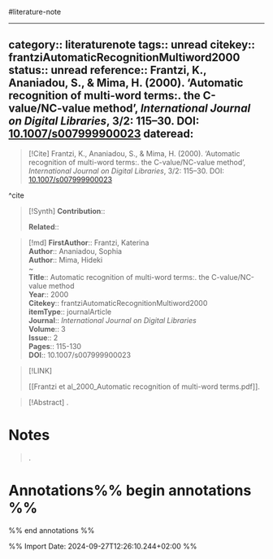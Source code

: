 #literature-note 

---
category:: literaturenote
tags:: unread
citekey:: frantziAutomaticRecognitionMultiword2000
status:: unread
reference:: Frantzi, K., Ananiadou, S., & Mima, H. (2000). ‘Automatic recognition of multi-word terms:. the C-value/NC-value method’, _International Journal on Digital Libraries_, 3/2: 115–30. DOI: [10.1007/s007999900023](https://doi.org/10.1007/s007999900023)
dateread:
---

> [!Cite]
> Frantzi, K., Ananiadou, S., & Mima, H. (2000). ‘Automatic recognition of multi-word terms:. the C-value/NC-value method’, _International Journal on Digital Libraries_, 3/2: 115–30. DOI: [10.1007/s007999900023](https://doi.org/10.1007/s007999900023)

^cite

>[!Synth]
>**Contribution**:: 
>
>**Related**:: 
>

>[!md]
> **FirstAuthor**:: Frantzi, Katerina  
> **Author**:: Ananiadou, Sophia  
> **Author**:: Mima, Hideki  
~    
> **Title**:: Automatic recognition of multi-word terms:. the C-value/NC-value method  
> **Year**:: 2000   
> **Citekey**:: frantziAutomaticRecognitionMultiword2000  
> **itemType**:: journalArticle  
> **Journal**:: *International Journal on Digital Libraries*  
> **Volume**:: 3  
> **Issue**:: 2   
> **Pages**:: 115-130  
> **DOI**:: 10.1007/s007999900023    

> [!LINK] 
>
> [[Frantzi et al_2000_Automatic recognition of multi-word terms.pdf]].

> [!Abstract]
>.
> 
# Notes
>.


# Annotations%% begin annotations %%


%% end annotations %%

%% Import Date: 2024-09-27T12:26:10.244+02:00 %%
